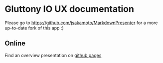 # Gluttony IO UX documentation

Please go to https://github.com/jsakamoto/MarkdownPresenter for a more up-to-date fork of this app :)

## Online

Find an overview presentation on [github pages](http://fakedrake.github.io/gluttony-ux/Presenter.html)
